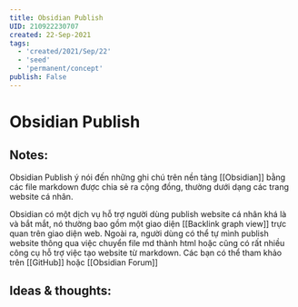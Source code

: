 ```yaml
---
title: Obsidian Publish
UID: 210922230707
created: 22-Sep-2021
tags:
  - 'created/2021/Sep/22'
  - 'seed'
  - 'permanent/concept'
publish: False
---
```

# Obsidian Publish

## Notes:
Obsidian Publish ý nói đến những ghi chú trên nền tảng [[Obsidian]] bằng các file markdown được chia sẻ ra cộng đồng, thường dưới dạng các trang website cá nhân. 

Obsidian có một dịch vụ hỗ trợ người dùng publish website cá nhân khá là và bắt mắt, nó thường bao gồm một giao diện [[Backlink graph view]] trực quan trên giao diện web. Ngoài ra, người dùng có thể tự mình publish website thông qua việc chuyển file md thành html hoặc cũng có rất nhiều công cụ hỗ trợ việc tạo website từ markdown. Các bạn có thể tham khảo trên [[GitHub]] hoặc [[Obsidian Forum]]

## Ideas & thoughts:
